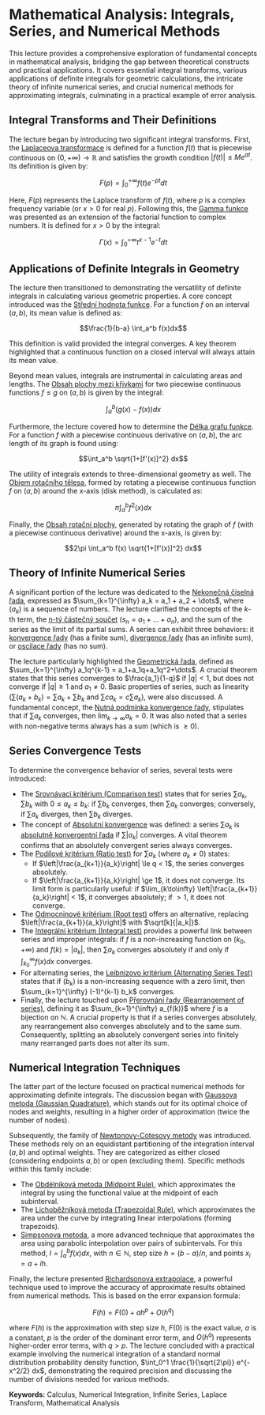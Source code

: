 # Mathematical Analysis: Integrals, Series, and Numerical Methods

This lecture provides a comprehensive exploration of fundamental concepts in mathematical analysis, bridging the gap between theoretical constructs and practical applications. It covers essential integral transforms, various applications of definite integrals for geometric calculations, the intricate theory of infinite numerical series, and crucial numerical methods for approximating integrals, culminating in a practical example of error analysis.

## Integral Transforms and Their Definitions

The lecture began by introducing two significant integral transforms. First, the [Laplaceova transformace](https://felwiki.basta.one/en/Concepts/laplaceova-transformace_mc_laplace-transform) is defined for a function $f(t)$ that is piecewise continuous on $(0, +\infty) \to \mathbb{R}$ and satisfies the growth condition $|f(t)| \le M e^{at}$. Its definition is given by:

$$F(p) = \int_0^{+\infty} f(t)e^{-pt} dt$$

Here, $F(p)$ represents the Laplace transform of $f(t)$, where $p$ is a complex frequency variable (or $x > 0$ for real $p$).
Following this, the [Gamma funkce](https://felwiki.basta.one/en/Concepts/gamma-funkce_mc_gamma-function-γx) was presented as an extension of the factorial function to complex numbers. It is defined for $x > 0$ by the integral:

$$\Gamma(x) = \int_0^{+\infty} t^{x-1}e^{-t} dt$$

## Applications of Definite Integrals in Geometry

The lecture then transitioned to demonstrating the versatility of definite integrals in calculating various geometric properties. A core concept introduced was the [Střední hodnota funkce](https://felwiki.basta.one/en/Concepts/st-edn-hodnota-f-mean-value-of-f). For a function $f$ on an interval $(a, b)$, its mean value is defined as:

$$\frac{1}{b-a} \int_a^b f(x)dx$$

This definition is valid provided the integral converges. A key theorem highlighted that a continuous function on a closed interval will always attain its mean value.

Beyond mean values, integrals are instrumental in calculating areas and lengths. The [Obsah plochy mezi křivkami](https://felwiki.basta.one/en/Concepts/obsah-plochy-mezi-k-ivkami) for two piecewise continuous functions $f \le g$ on $(a, b)$ is given by the integral:

$$\int_a^b (g(x)-f(x)) dx$$

Furthermore, the lecture covered how to determine the [Délka grafu funkce](https://felwiki.basta.one/en/Concepts/délka-grafu-funkce-(Arc-length)). For a function $f$ with a piecewise continuous derivative on $(a, b)$, the arc length of its graph is found using:

$$\int_a^b \sqrt{1+[f'(x)]^2} dx$$

The utility of integrals extends to three-dimensional geometry as well. The [Objem rotačního tělesa](https://felwiki.basta.one/en/Concepts/objem-rota-n-ho-t-lesa), formed by rotating a piecewise continuous function $f$ on $(a, b)$ around the x-axis (disk method), is calculated as:

$$\pi \int_a^b f^2(x) dx$$

Finally, the [Obsah rotační plochy](https://felwiki.basta.one/en/Concepts/obsah-rota-n-plochy), generated by rotating the graph of $f$ (with a piecewise continuous derivative) around the x-axis, is given by:

$$2\pi \int_a^b f(x) \sqrt{1+[f'(x)]^2} dx$$

## Theory of Infinite Numerical Series

A significant portion of the lecture was dedicated to the [Nekonečná číselná řada](https://felwiki.basta.one/en/Concepts/nekone-n-seln-ada-infinite-numerical-series), expressed as $\sum_{k=1}^{\infty} a_k = a_1 + a_2 + \dots$, where $(a_k)$ is a sequence of numbers. The lecture clarified the concepts of the $k$-th term, the [n-tý částečný součet](https://felwiki.basta.one/en/Concepts/n-t-ste-n-sou-et-n-th-partial-sum) ($s_n = a_1 + \dots + a_n$), and the sum of the series as the limit of its partial sums. A series can exhibit three behaviors: it [konvergence řady](https://felwiki.basta.one/en/Concepts/konvergence-ady-series-convergence) (has a finite sum), [divergence řady](https://felwiki.basta.one/en/Concepts/divergence-ady-series-divergence) (has an infinite sum), or [oscilace řady](https://felwiki.basta.one/en/Concepts/oscilace-ady-series-oscillation) (has no sum).

The lecture particularly highlighted the [Geometrická řada](https://felwiki.basta.one/en/Concepts/geometrick-ada-geometric-series), defined as $\sum_{k=1}^{\infty} a_1q^{k-1} = a_1+a_1q+a_1q^2+\dots$. A crucial theorem states that this series converges to $\frac{a_1}{1-q}$ if $|q|<1$, but does not converge if $|q| \ge 1$ and $a_1 \ne 0$. Basic properties of series, such as linearity ($\sum(a_k+b_k) = \sum a_k + \sum b_k$ and $\sum ca_k = c\sum a_k$), were also discussed. A fundamental concept, the [Nutná podmínka konvergence řady](https://felwiki.basta.one/en/Concepts/nutn-podm-nka-konvergence-ady), stipulates that if $\sum a_k$ converges, then $\lim_{k\to\infty} a_k = 0$. It was also noted that a series with non-negative terms always has a sum (which is $\ge 0$).

## Series Convergence Tests

To determine the convergence behavior of series, several tests were introduced:
*   The [Srovnávací kritérium (Comparison test)](https://felwiki.basta.one/en/Concepts/srovn-vac-krit-rium-comparison-test) states that for series $\sum a_k, \sum b_k$ with $0 \le a_k \le b_k$: if $\sum b_k$ converges, then $\sum a_k$ converges; conversely, if $\sum a_k$ diverges, then $\sum b_k$ diverges.
*   The concept of [Absolutní konvergence](https://felwiki.basta.one/en/Concepts/absolutn-konvergence) was defined: a series $\sum a_k$ is [absolutně konvergentní řada](https://felwiki.basta.one/en/Concepts/absolutn-konvergentn-ada-absolutely-convergent-series) if $\sum |a_k|$ converges. A vital theorem confirms that an absolutely convergent series always converges.
*   The [Podílové kritérium (Ratio test)](https://felwiki.basta.one/en/Concepts/pod-lov-krit-rium-ratio-test) for $\sum a_k$ (where $a_k \ne 0$) states:
    *   If $\left|\frac{a_{k+1}}{a_k}\right| \le q < 1$, the series converges absolutely.
    *   If $\left|\frac{a_{k+1}}{a_k}\right| \ge 1$, it does not converge.
    Its limit form is particularly useful: if $\lim_{k\to\infty} \left|\frac{a_{k+1}}{a_k}\right| < 1$, it converges absolutely; if $> 1$, it does not converge.
*   The [Odmocninové kritérium (Root test)](https://felwiki.basta.one/en/Concepts/odmocninov-krit-rium-root-test) offers an alternative, replacing $\left|\frac{a_{k+1}}{a_k}\right|$ with $\sqrt[k]{|a_k|}$.
*   The [Integrální kritérium (Integral test)](https://felwiki.basta.one/en/Concepts/integr-ln-krit-rium-integral-test) provides a powerful link between series and improper integrals: if $f$ is a non-increasing function on $(k_0, +\infty)$ and $f(k) = |a_k|$, then $\sum a_k$ converges absolutely if and only if $\int_{k_0}^{\infty} f(x)dx$ converges.
*   For alternating series, the [Leibnizovo kritérium (Alternating Series Test)](https://felwiki.basta.one/en/Concepts/leibnizovo-krit-rium-alternating-series-test) states that if $(b_k)$ is a non-increasing sequence with a zero limit, then $\sum_{k=1}^{\infty} (-1)^{k-1} b_k$ converges.
*   Finally, the lecture touched upon [Přerovnání řady (Rearrangement of series)](https://felwiki.basta.one/en/Concepts/p-erovn-n-ady-rearrangement-of-series), defining it as $\sum_{k=1}^{\infty} a_{f(k)}$ where $f$ is a bijection on $\mathbb{N}$. A crucial property is that if a series converges absolutely, any rearrangement also converges absolutely and to the same sum. Consequently, splitting an absolutely convergent series into finitely many rearranged parts does not alter its sum.

## Numerical Integration Techniques

The latter part of the lecture focused on practical numerical methods for approximating definite integrals. The discussion began with [Gaussova metoda (Gaussian Quadrature)](https://felwiki.basta.one/en/Concepts/gaussova-metoda-gaussian-quadrature), which stands out for its optimal choice of nodes and weights, resulting in a higher order of approximation (twice the number of nodes).

Subsequently, the family of [Newtonovy-Cotesovy metody](https://felwiki.basta.one/en/Concepts/newtonovy-cotesovy-metody) was introduced. These methods rely on an equidistant partitioning of the integration interval $(a, b)$ and optimal weights. They are categorized as either closed (considering endpoints $a, b$) or open (excluding them). Specific methods within this family include:
*   The [Obdélníková metoda (Midpoint Rule)](https://felwiki.basta.one/en/Concepts/obd-ln-kov-metoda-midpoint-rule), which approximates the integral by using the functional value at the midpoint of each subinterval.
*   The [Lichoběžníková metoda (Trapezoidal Rule)](https://felwiki.basta.one/en/Concepts/lichob-n-kov-metoda-trapezoidal-rule), which approximates the area under the curve by integrating linear interpolations (forming trapezoids).
*   [Simpsonova metoda](https://felwiki.basta.one/en/Concepts/simpsonova-metoda), a more advanced technique that approximates the area using parabolic interpolation over pairs of subintervals. For this method, $I = \int_a^b f(x)dx$, with $n \in \mathbb{N}$, step size $h = (b-a)/n$, and points $x_i = a + ih$.

Finally, the lecture presented [Richardsonova extrapolace](https://felwiki.basta.one/en/Concepts/richardsonova-extrapolace), a powerful technique used to improve the accuracy of approximate results obtained from numerical methods. This is based on the error expansion formula:

$$F(h) = F(0)+ah^p+O(h^q)$$

where $F(h)$ is the approximation with step size $h$, $F(0)$ is the exact value, $a$ is a constant, $p$ is the order of the dominant error term, and $O(h^q)$ represents higher-order error terms, with $q > p$. The lecture concluded with a practical example involving the numerical integration of a standard normal distribution probability density function, $\int_0^1 \frac{1}{\sqrt{2\pi}} e^{-x^2/2} dx$, demonstrating the required precision and discussing the number of divisions needed for various methods.

**Keywords:** Calculus, Numerical Integration, Infinite Series, Laplace Transform, Mathematical Analysis